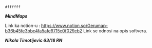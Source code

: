  `#ffffff` 

***MindMaps***






Link ka notion-u : https://www.notion.so/Gerumap-b36b45fe3bbc4fa5afe9715c0f029cb2
Link se odnosi na opis softvera.






***Nikola Timotijevic 63/18 RN***
